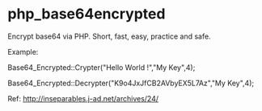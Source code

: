 # php_base64encrypted
Encrypt base64 via PHP. Short, fast, easy, practice and safe.

Example: 

Base64_Encrypted::Crypter("Hello World !","My Key",4);

Base64_Encrypted::Decrypter("K9o4JxJfCB2AVbyEX5L7Az","My Key",4);

Ref: http://inseparables.j-ad.net/archives/24/
